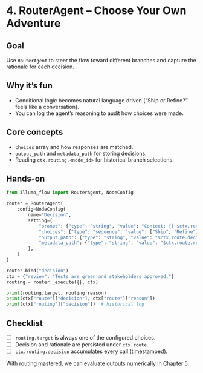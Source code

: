 # 4. RouterAgent – Choose Your Own Adventure

## Goal
Use `RouterAgent` to steer the flow toward different branches and capture the rationale for each decision.

## Why it’s fun
- Conditional logic becomes natural language driven (“Ship or Refine?” feels like a conversation).
- You can log the agent’s reasoning to audit how choices were made.

## Core concepts
- `choices` array and how responses are matched.
- `output_path` and `metadata_path` for storing decisions.
- Reading `ctx.routing.<node_id>` for historical branch selections.

## Hands-on
```python
from illumo_flow import RouterAgent, NodeConfig

router = RouterAgent(
    config=NodeConfig(
        name="Decision",
        setting={
            "prompt": {"type": "string", "value": "Context: {{ $ctx.review }}\nAnswer with Ship or Refine."},
            "choices": {"type": "sequence", "value": ["Ship", "Refine"]},
            "output_path": {"type": "string", "value": "$ctx.route.decision"},
            "metadata_path": {"type": "string", "value": "$ctx.route.reason"},
        },
    )
)

router.bind("decision")
ctx = {"review": "Tests are green and stakeholders approved."}
routing = router._execute({}, ctx)

print(routing.target, routing.reason)
print(ctx["route"]["decision"], ctx["route"]["reason"])
print(ctx["routing"]["decision"])  # historical log
```

## Checklist
- [ ] `routing.target` is always one of the configured choices.
- [ ] Decision and rationale are persisted under `ctx.route`.
- [ ] `ctx.routing.decision` accumulates every call (timestamped).

With routing mastered, we can evaluate outputs numerically in Chapter 5.
